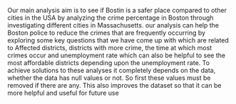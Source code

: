 
Our main analysis aim is to see if Bostin is a safer place compared to other cities in the USA by
analyzing the crime percentage in Boston through investigating different cities in Massachusetts.
our analysis can help the Boston police to reduce the crimes that are frequently occurring by
exploring some key questions that we have come up with which are related to Affected districts,
districts with more crime, the time at which most crimes occur and unemployment rate which
can also be helpful to see the most affordable districts depending upon the unemployment rate.
To achieve solutions to these analyses it completely depends on the data, whether the data has
null values or not. So first these values must be removed if there are any. This also improves the
dataset so that it can be more helpful and useful for future use
